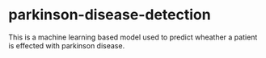 # parkinson-disease-detection
This is a machine learning based model used to predict wheather a patient is effected with parkinson disease.
